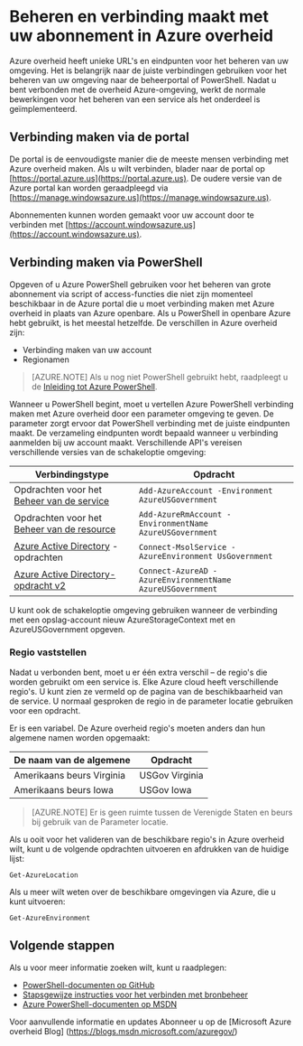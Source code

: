 <properties
    pageTitle="Azure overheid Services | Microsoft Azure"
    description="Informatie over het beheren van uw abonnement in Azure overheid"
    services="Azure-Government"
    cloud="gov" 
    documentationCenter=""
    authors="zakramer"
    manager="liki"
    editor="" />

<tags
    ms.service="multiple"
    ms.devlang="na"
    ms.topic="article"
    ms.tgt_pltfrm="na"
    ms.workload="azure-government"
    ms.date="10/21/2016"
    ms.author="zakramer" />


#  <a name="managing-and-connecting-to-your-subscription-in-azure-government"></a>Beheren en verbinding maakt met uw abonnement in Azure overheid

Azure overheid heeft unieke URL's en eindpunten voor het beheren van uw omgeving. Het is belangrijk naar de juiste verbindingen gebruiken voor het beheren van uw omgeving naar de beheerportal of PowerShell. Nadat u bent verbonden met de overheid Azure-omgeving, werkt de normale bewerkingen voor het beheren van een service als het onderdeel is geïmplementeerd.

## <a name="connecting-via-the-portal"></a>Verbinding maken via de portal
De portal is de eenvoudigste manier die de meeste mensen verbinding met Azure overheid maken.  Als u wilt verbinden, blader naar de portal op [https://portal.azure.us](https://portal.azure.us).  De oudere versie van de Azure portal kan worden geraadpleegd via [https://manage.windowsazure.us](https://manage.windowsazure.us).

Abonnementen kunnen worden gemaakt voor uw account door te verbinden met [https://account.windowsazure.us](https://account.windowsazure.us).

## <a name="connecting-via-powershell"></a>Verbinding maken via PowerShell

Opgeven of u Azure PowerShell gebruiken voor het beheren van grote abonnement via script of access-functies die niet zijn momenteel beschikbaar in de Azure portal die u moet verbinding maken met Azure overheid in plaats van Azure openbare.  Als u PowerShell in openbare Azure hebt gebruikt, is het meestal hetzelfde.  De verschillen in Azure overheid zijn:

+ Verbinding maken van uw account
+ Regionamen

>[AZURE.NOTE] Als u nog niet PowerShell gebruikt hebt, raadpleegt u de [Inleiding tot Azure PowerShell](../powershell-install-configure.md).

Wanneer u PowerShell begint, moet u vertellen Azure PowerShell verbinding maken met Azure overheid door een parameter omgeving te geven.  De parameter zorgt ervoor dat PowerShell verbinding met de juiste eindpunten maakt.  De verzameling eindpunten wordt bepaald wanneer u verbinding aanmelden bij uw account maakt.  Verschillende API's vereisen verschillende versies van de schakeloptie omgeving:

Verbindingstype | Opdracht
---|----
Opdrachten voor het [Beheer van de service](https://msdn.microsoft.com/library/dn708504.aspx) | `Add-AzureAccount -Environment AzureUSGovernment`
Opdrachten voor het [Beheer van de resource](https://msdn.microsoft.com/library/mt125356.aspx) | `Add-AzureRmAccount -EnvironmentName AzureUSGovernment`
[Azure Active Directory](https://msdn.microsoft.com/library/azure/jj151815.aspx) -opdrachten | `Connect-MsolService -AzureEnvironment UsGovernment`
[Azure Active Directory-opdracht v2](https://msdn.microsoft.com/library/azure/mt757189.aspx) | `Connect-AzureAD -AzureEnvironmentName AzureUSGovernment`

U kunt ook de schakeloptie omgeving gebruiken wanneer de verbinding met een opslag-account nieuw AzureStorageContext met en AzureUSGovernment opgeven.

### <a name="determining-region"></a>Regio vaststellen

Nadat u verbonden bent, moet u er één extra verschil – de regio's die worden gebruikt om een service is.  Elke Azure cloud heeft verschillende regio's.  U kunt zien ze vermeld op de pagina van de beschikbaarheid van de service.  U normaal gesproken de regio in de parameter locatie gebruiken voor een opdracht.

Er is een variabel.  De Azure overheid regio's moeten anders dan hun algemene namen worden opgemaakt:

De naam van de algemene | Opdracht
---|----
Amerikaans beurs Virginia | USGov Virginia
Amerikaans beurs Iowa | USGov Iowa

>[AZURE.NOTE] Er is geen ruimte tussen de Verenigde Staten en beurs bij gebruik van de Parameter locatie.

Als u ooit voor het valideren van de beschikbare regio's in Azure overheid wilt, kunt u de volgende opdrachten uitvoeren en afdrukken van de huidige lijst:

    Get-AzureLocation

Als u meer wilt weten over de beschikbare omgevingen via Azure, die u kunt uitvoeren:

    Get-AzureEnvironment

## <a name="next-steps"></a>Volgende stappen

Als u voor meer informatie zoeken wilt, kunt u raadplegen:

+ [PowerShell-documenten op GitHub](https://github.com/Azure/azure-powershell)
+ [Stapsgewijze instructies voor het verbinden met bronbeheer](https://blogs.msdn.microsoft.com/azuregov/2015/10/08/configuring-arm-on-azure-gc/)
+ [Azure PowerShell-documenten op MSDN](https://msdn.microsoft.com/library/mt619274.aspx)

Voor aanvullende informatie en updates Abonneer u op de [Microsoft Azure overheid Blog] (https://blogs.msdn.microsoft.com/azuregov/)
